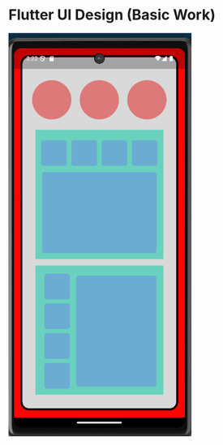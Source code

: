 # Flutter UI Design (Basic Work)

![ScreenShot](https://github.com/cbabi2023/circle_and_rectangle_ui_designs/blob/main/Screenshot%20from%202024-08-05%2002-22-49.png)




